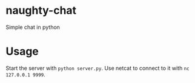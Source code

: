 naughty-chat
===========

Simple chat in python

Usage
=====

Start the server with `python server.py`.
Use netcat to connect to it with `nc 127.0.0.1 9999`.

